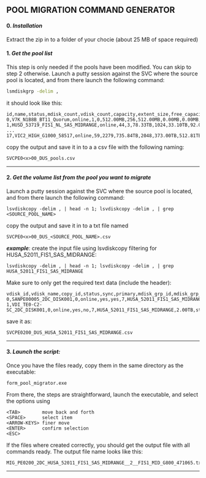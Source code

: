 
## POOL MIGRATION COMMAND GENERATOR


#### 0. _Installation_
Extract the zip in to a folder of your chocie (about 25 MB of space required)
#### 1. _Get the pool list_
This step is only needed if the pools have been modified. You can skip to step 2 otherwise.
Launch a putty session against the SVC where the source pool is located, and from there launch the following command:


```bash
lsmdiskgrp -delim ,
```
it should look like this:

```CSV
id,name,status,mdisk_count,vdisk_count,capacity,extent_size,free_capacity,virtual_capacity,used_capacity,real_capacity,overallocation,warning,easy_tier,easy_tier_status,compression_active,compression_virtual_capacity,compression_compressed_capacity,compression_uncompressed_capacity,parent_mdisk_grp_id,parent_mdisk_grp_name,child_mdisk_grp_count,child_mdisk_grp_capacity,type,encrypt,owner_type,site_id,site_name
0,V7K_N1B8B_BT11_Quorum,online,1,0,512.00MB,256,512.00MB,0.00MB,0.00MB,0.00MB,0,80,off,inactive,no,0.00MB,0.00MB,0.00MB,0,V7K_N1B8B_BT11_Quorum,0,0.00MB,parent,no,none,,
1,HUSD_53719_FIS1_NL_SAS_MIDRANGE,online,44,3,78.33TB,1024,33.10TB,92.07TB,43.39TB,45.24TB,117,80,on,balanced,no,0.00MB,0.00MB,0.00MB,1,HUSD_53719_FIS1_NL_SAS_MIDRANGE,0,0.00MB,parent,no,none,,
...
17,VIC2_HIGH_G1000_58517,online,59,2279,735.84TB,2048,373.00TB,512.81TB,353.81TB,359.75TB,69,80,on,active,no,0.00MB,0.00MB,0.00MB,17,VIC2_HIGH_G1000_58517,0,0.00MB,parent,no,none,,
```

copy the output and save it in to a a csv file with the following naming:

```
SVCPE0<x>00_DUS_pools.csv
```

***
#### 2. _Get the volume list from the pool you want to migrate_


Launch a putty session against the SVC where the source pool is located, and from there launch the following command:

```
lsvdiskcopy -delim , | head -n 1; lsvdiskcopy -delim , | grep <SOURCE_POOL_NAME>
```


copy the output and save it in to a txt file named

```
SVCPE0<x>00_DUS_<SOURCE_POOL_NAME>.csv
```

_**example**_: create the input file using lsvdiskcopy filtering for HUSA_52011_FIS1_SAS_MIDRANGE:

```
lsvdiskcopy -delim , | head -n 1; lsvdiskcopy -delim , | grep HUSA_52011_FIS1_SAS_MIDRANGE
```
Make sure to only get the required text data (include the header):
```
vdisk_id,vdisk_name,copy_id,status,sync,primary,mdisk_grp_id,mdisk_grp_name,capacity,type,se_copy,easy_tier,easy_tier_status,compressed_copy,parent_mdisk_grp_id,parent_mdisk_grp_name,encrypt
0,SANPE00005_2DC_DISK001,0,online,yes,yes,7,HUSA_52011_FIS1_SAS_MIDRANGE,10.00GB,striped,yes,on,balanced,no,7,HUSA_52011_FIS1_SAS_MIDRANGE,no
1,VDI_TE0-C2-SC_2DC_DISK001,0,online,yes,no,7,HUSA_52011_FIS1_SAS_MIDRANGE,2.00TB,striped,yes,on,balanced,no,7,HUSA_52011_FIS1_SAS_MIDRANGE,no
```
save it as:
```
SVCPE0200_DUS_HUSA_52011_FIS1_SAS_MIDRANGE.csv
```


***
#### 3. _Launch the script:_

Once you have the files ready, copy them in the same directory as the executable:

```
form_pool_migrator.exe
```
From there, the steps are straightforward, launch the executable, and select the options using 
```
<TAB>        move back and forth
<SPACE>      select item
<ARROW-KEYS> finer move
<ENTER>      confirm selection
<ESC> 
```
If the files where created correctly, you should get the output file with all commands ready. 
The output file name looks like this:

```
MIG_PE0200_2DC_HUSA_52011_FIS1_SAS_MIDRANGE__2__FIS1_MID_G800_471065.txt
```

***



